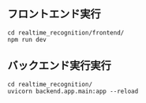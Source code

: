## フロントエンド実行
```
cd realtime_recognition/frontend/
npm run dev
```
## バックエンド実行実行
```
cd realtime_recognition/
uvicorn backend.app.main:app --reload
```